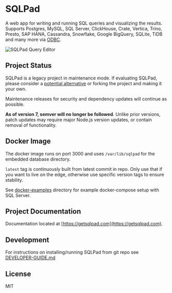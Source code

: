 # SQLPad

A web app for writing and running SQL queries and visualizing the results. Supports Postgres, MySQL, SQL Server, ClickHouse, Crate, Vertica, Trino, Presto, SAP HANA, Cassandra, Snowflake, Google BigQuery, SQLite, TiDB and many more via [ODBC](https://github.com/sqlpad/sqlpad/wiki/ODBC).

![SQLPad Query Editor](https://user-images.githubusercontent.com/303966/99915755-32f78e80-2ccb-11eb-9f74-b18846d6108d.png)

## Project Status

SQLPad is a legacy project in maintenance mode. If evaluating SQLPad, please consider a [potential alternative](https://getsqlpad.com/en/introduction/#alternatives) or forking the project and making it your own.

Maintenance releases for security and dependency updates will continue as possible.

**As of version 7, semver will no longer be followed**. Unlike prior versions, patch updates may require major Node.js version updates, or contain removal of functionality.

## Docker Image

The docker image runs on port 3000 and uses `/var/lib/sqlpad` for the embedded database directory.

`latest` tag is continuously built from latest commit in repo. Only use that if you want to live on the edge, otherwise use specific version tags to ensure stability.

See [docker-examples](https://github.com/sqlpad/sqlpad/tree/master/docker-examples) directory for example docker-compose setup with SQL Server.

## Project Documentation

Documentation located at [https://getsqlpad.com](https://getsqlpad.com).

## Development

For instructions on installing/running SQLPad from git repo see [DEVELOPER-GUIDE.md](https://github.com/sqlpad/sqlpad/blob/master/DEVELOPER-GUIDE.md)

## License

MIT
